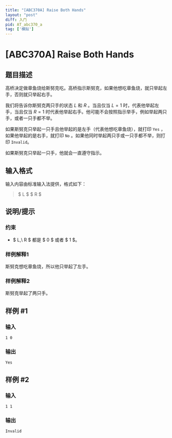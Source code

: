 ```yaml
---
title: "[ABC370A] Raise Both Hands"
layout: "post"
diff: 入门
pid: AT_abc370_a
tag: ['模拟']
---
```


# [ABC370A] Raise Both Hands

## 题目描述

高桥决定做章鱼烧给斯努克吃。高桥指示斯努克，如果他想吃章鱼烧，就只举起左手，否则就只举起右手。

我们将告诉你斯努克两只手的状态 $L$ 和 $R$ 。当且仅当 $L=1$ 时，代表他举起左手，当且仅当 $R=1$ 时代表他举起右手。他可能不会按照指示举手，例如举起两只手，或者一只手都不举。

如果斯努克只举起一只手且他举起的是左手（代表他想吃章鱼烧），就打印 ```Yes``` ，如果他举起的是右手，就打印 ```No``` 。如果他同时举起两只手或一只手都不举，则打印 ```Invalid```。

如果斯努克只举起一只手，他就会一直遵守指示。

## 输入格式

输入内容由标准输入法提供，格式如下：

> $ L $ $ R $

## 说明/提示

### 约束

- $ L,\ R $ 都是 $ 0 $ 或者 $ 1 $。

### 样例解释1

斯努克想吃章鱼烧，所以他只举起了左手。

### 样例解释2

斯努克举起了两只手。

## 样例 #1

### 输入

```
1 0
```

### 输出

```
Yes
```

## 样例 #2

### 输入

```
1 1
```

### 输出

```
Invalid
```

